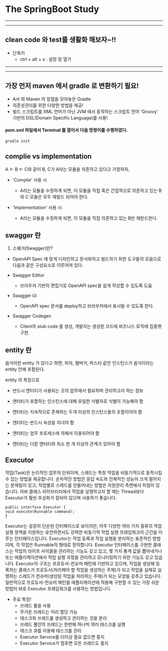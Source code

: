 # The SpringBoot Study
---
---
## clean code 와 test를 생활화 해보자~!!
- 단축키
    - ctrl + alt + s : 설정 창 열기 
---
---
## 가장 먼저 maven 에서 gradle 로 변환하기 필요!
- Ant 와 Maven 의 장점을 모아놓은 Gradle
- 의존성관리를 위한 다양한 방법을 제공!
- 빌드 스크립트를 XML 언어가 아닌 JVM 에서 동작하는 스크립트 언어 'Groovy' 기반의 DSL(Domain Specific Language)를 사용!


#### pom.xml 파일에서 Terminal 를 열어서 다음 명령어를 수행하였다.
```
gradle init
```


## complie vs implementation
A <- B <- C와 같이 B, C가 A라는 모듈을 의존하고 있다고 가정하자,

- 'Complie' 사용 시
  - A라는 모듈을 수정하게 되면, 이 모듈을 직접 혹은 간접적으로 의존하고 있는 B와 C 모듈은 모두 재빌드 되어야 한다.
    
- 'Implementation' 사용 시
  - A라는 모듈을 수정하게 되면, 이 모듈을 직접 의존하고 있는 B만 재빋드한다.
  


## swagger 란
1. 스웨거(Swagger)란?

- OpenAPI Spec 에 맞게 디자인하고 문서화하고 빌드하기 위한 도구들의 모음으로 다음과 같은 구성요소로 이루어져 있다.

- Swagger Editor
  - 브라우저 기반의 편집기로 OpenAPI spec을 쉽게 작성할 수 있도록 도움
- Swagger Ui
  - OpenAPI spec 문서를 deploy하고 브라우저에서 표시될 수 있도록 한다. 
- Swagger Codegen
  - Client의 stub code 를 생성, 개발자는 생성된 코드에 비즈니스 로직에 집중햇 구현.
  

## entity 란

음식이란 entity 가 있다고 하면, 피자, 햄버거, 파스타 같은 인스턴스가 음식이라는 entity 안에 포함된다.

entity 의 특징으로

- 반드시 엔터티가 사용되는 곳의 업무에서 필요하며 관리하고자 하는 정보

- 엔터티가 포함하는 인스턴스에 대해 유일한 식별자로 식별이 가능해야 함

- 엔터티는 지속적으로 존재하는 두개 이상의 인스턴스들의 조합이어야 함

- 엔터티는 반드시 속성을 지녀야 함

- 엔터티는 업무 프로세스에 의해서 이용되어야 함

- 엔터티는 다른 엔터티와 최소 한 개 이상의 관계가 있어야 함


## Executor

작업(Task)은 논리적인 업무의 단위이며, 스레드는 특정 작업을 비동기적으로 동작시킬 수 있는 방법을 제공합니다. 순차적인 방법은 응답 속도와 전체적인 성능이 크게 떨어지는 문제점이 있고, 작업별로 스레드를 만들어내는 방법은 자원관리 측면에서 허점이 있습니다.
자바 클래스 라이브러리에서 작업을 실행하고자 할 때는 Thread보다 Executor가 훨씬 추상화가 잘되어 있으며 사용하기 좋습니다.

```
public interface Executor {
void execute(Runnable command);
}
```

Executor는 굉장히 단순한 인터페이스로 보이지만, 아주 다양한 여러 가지 종류의 작업 실행 정책을 지원하는 유연하면서도 강력한 비동기적 작업 실행 프레임워크의 근간을 이루는 인터페이스입니다. Executor는 작업 등록과 작업 실행을 분리하는 표준적인 방법이며, 각 작업은 Runnable의 형태로 정의합니다. Executor 인터페이스를 구현한 클래스는 작업의 라이프 사이클을 관리하는 기능도 갖고 있고, 몇 가지 통계 값을 뽑아내거나 또는 애플리케이션에서 작업 실행 과정을 관리하고 모니터링하기 위한 기능도 갖고 있습니다.
Executor의 구조는 프로듀서-컨슈머 패턴에 기반하고 있으며, 작업을 생성해 등록하는 클래스가 프로듀서(처리해야 할 작업을 생성하는 주체)가 되고 작업을 실제로 실행하는 스레드가 컨슈머(생성된 작업을 처리하는 주체)가 되는 모양을 갖추고 있습니다. 일반적으로 프로듀서-컨슈머 패턴을 애플리케이션에 적용해 구현할 수 있는 가장 쉬운 방법이 바로 Executor 프레임워크를 사용하는 방법입니다.

- 주요 특징!
  - 쓰레드 풀을 사용
  - 무거운 쓰레드는 미리 할당 가능
  - 태스크와 쓰레드를 생성하고 관리하는 것을 분리
  - 쓰레드 풀안의 쓰레드는 한번해 하나씩 여러 태스크를 실행
  - 태스크 큐를 이용해 태스크를 관리
  - Executor Service를 더이상 필요 없으면 중지
  - Executor Service가 멈추면 모든 쓰레드도 중지